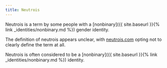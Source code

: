 ```yaml
---
title: Neutrois
---
```


Neutrois is a term by some people with a [nonbinary]({{ site.baseurl }}{% link _identities/nonbinary.md %}) gender identity.

The definition of neutrois appears unclear, with [neutrois.com](http://neutrois.com/what-is-neutrois/) opting not to clearly define the term at all.

Neutrois is often considered to be a [nonbinary]({{ site.baseurl }}{% link _identities/nonbinary.md %}) identity.